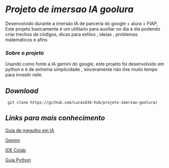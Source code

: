 # *Projeto de imersao IA goolura*

Desenvolvido durante a imersão IA de parceria do google + alura + FIAP,
Este projeto basicamente é um utilitario para auxiliar no dia a dia podendo criar trechos de códigos, dicas para estilos , ideias , problemas matemáticos e afins
 ### *Sobre o projeto*
Usando como fonte a IA gemini do google, este projeto foi desenvolvido em python e é de extrema simplicidade , sinceramente não tive muito tempo para investir nele.
## *Download*
     git clone https://github.com/Lucas836-hub/projeto-imersao-goolura/
## *Links para mais conhecimento*
<a href="https://grupoalura.notion.site/Imers-o-IA-Guia-de-Mergulho-41ae5fadd8fd47899167a115e96244d9">Guia de megulho em IA</a>

<a href="https://gemini.google.com/">Gemini</a>

<a href="https://colab.research.google.com/">IDE Colab</a>

<a href="https://www.alura.com.br/artigos/python?_gl=1*1qf920i*_ga*MTQ4MzUzMTA2MS4xNzEzMTQzMjI3*_ga_1EPWSW3PCS*MTcxNTQ2MDAxNS4xMS4xLjE3MTU0NjAwMjguMC4wLjA.*_fplc*c01uaE1UaE9zUUZhQmhYaldQN1dHR04zd1l5YUdrUFpmcHJuOHd6NWtvTllyMjhjWnU2QXNtNnA5UEJDeURzYiUyQkxaJTJCTnRBMFhPblJ3aCUyRiUyQkxuZzJXYndDRk1JMnZoU2ViZlhUMENaVTZaT0MlMkJVV2FSSkZtJTJGaWR4WUt1ZGRBJTNEJTNE">Guia Python</a>

<a href=""></a>
<a href=""></a>
<a href=""></a>
